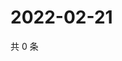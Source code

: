 # 2022-02-21

共 0 条

<!-- BEGIN WEIBO -->
<!-- 最后更新时间 Mon Feb 21 2022 17:10:18 GMT+0800 (China Standard Time) -->

<!-- END WEIBO -->
